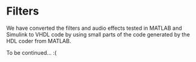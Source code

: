 # Filters

We have converted the filters and audio effects tested in MATLAB and Simulink to VHDL code by using small parts of the code generated by the HDL coder from MATLAB.

To be continued... :(